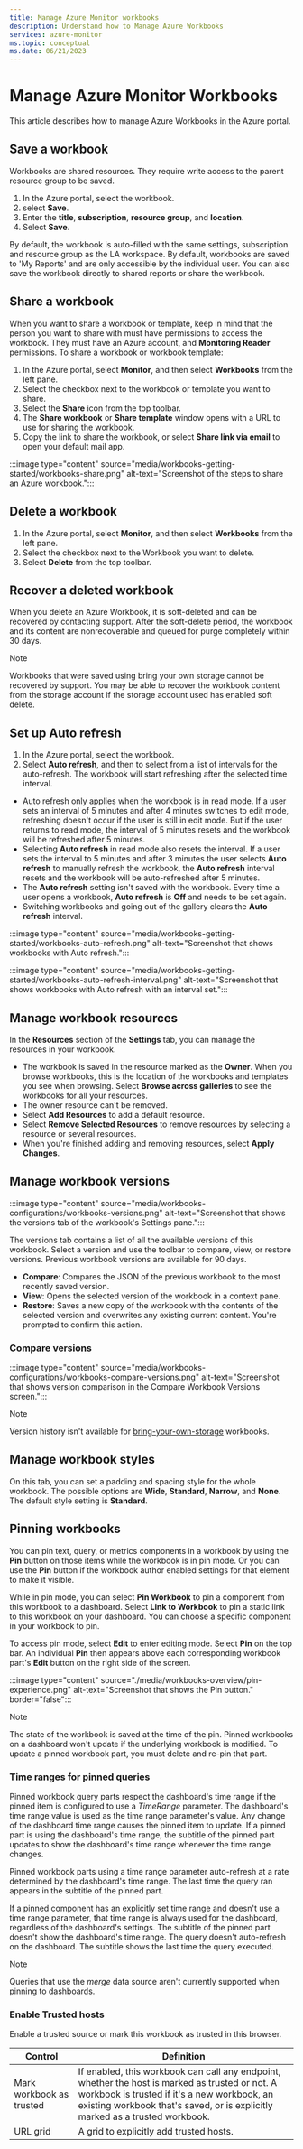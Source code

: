 ```yaml
---
title: Manage Azure Monitor workbooks 
description: Understand how to Manage Azure Workbooks
services: azure-monitor
ms.topic: conceptual
ms.date: 06/21/2023
---
```


# Manage Azure Monitor Workbooks
This article describes how to manage Azure Workbooks in the Azure portal.

## Save a workbook

Workbooks are shared resources. They require write access to the parent resource group to be saved.

1. In the Azure portal, select the workbook.
2. select **Save**.
1. Enter the **title**, **subscription**, **resource group**, and **location**.
1. Select **Save**.

By default, the workbook is auto-filled with the same settings, subscription and resource group as the LA workspace. 
By default, workbooks are saved to 'My Reports' and are only accessible by the individual user. You can also save the workbook directly to shared reports or share the workbook.

## Share a workbook

When you want to share a workbook or template, keep in mind that the person you want to share with must have permissions to access the workbook. They must have an Azure account, and **Monitoring Reader** permissions.
To share a workbook or workbook template:

1. In the Azure portal, select **Monitor**, and then select **Workbooks** from the left pane.
1. Select the checkbox next to the workbook or template you want to share.
1. Select the **Share** icon from the top toolbar.
1. The **Share workbook** or **Share template** window opens with a URL to use for sharing the workbook.
1. Copy the link to share the workbook, or select **Share link via email** to open your default mail app.

:::image type="content" source="media/workbooks-getting-started/workbooks-share.png" alt-text="Screenshot of the steps to share an Azure workbook.":::

## Delete a workbook

1. In the Azure portal, select **Monitor**, and then select **Workbooks** from the left pane.
1. Select the checkbox next to the Workbook you want to delete.
1. Select **Delete** from the top toolbar.

## Recover a deleted workbook
When you delete an Azure Workbook, it is soft-deleted and can be recovered by contacting support. After the soft-delete period, the workbook and its content are nonrecoverable and queued for purge completely within 30 days.
 
> [!NOTE]
> Workbooks that were saved using bring your own storage cannot be recovered by support. You may be able to recover the workbook content from the storage account if the storage account used has enabled soft delete. 

## Set up Auto refresh

1. In the Azure portal, select the workbook.
1. Select **Auto refresh**, and then to select from a list of intervals for the auto-refresh. The workbook will start refreshing after the selected time interval.

-  Auto refresh only applies when the workbook is in read mode. If a user sets an interval of 5 minutes and after 4 minutes switches to edit mode, refreshing doesn't occur if the user is still in edit mode. But if the user returns to read mode, the interval of 5 minutes resets and the workbook will be refreshed after 5 minutes.
-  Selecting **Auto refresh** in read mode also resets the interval. If a user sets the interval to 5 minutes and after 3 minutes the user selects **Auto refresh** to manually refresh the workbook, the **Auto refresh** interval resets and the workbook will be auto-refreshed after 5 minutes.
- The **Auto refresh** setting isn't saved with the workbook. Every time a user opens a workbook, **Auto refresh** is **Off** and needs to be set again.
- Switching workbooks and going out of the gallery clears the **Auto refresh** interval.

:::image type="content" source="media/workbooks-getting-started/workbooks-auto-refresh.png" alt-text="Screenshot that shows workbooks with Auto refresh.":::

:::image type="content" source="media/workbooks-getting-started/workbooks-auto-refresh-interval.png" alt-text="Screenshot that shows workbooks with Auto refresh with an interval set.":::

## Manage workbook resources

In the **Resources** section of the **Settings** tab, you can manage the resources in your workbook. 

- The workbook is saved in the resource marked as the **Owner**. When you browse workbooks, this is the location of the workbooks and templates you see when browsing. Select **Browse across galleries** to see the workbooks for all your resources.
- The owner resource can't be removed.
- Select **Add Resources** to add a default resource. 
- Select **Remove Selected Resources** to remove resources by selecting a resource or several resources. 
- When you're finished adding and removing resources, select **Apply Changes**.

## Manage workbook versions

:::image type="content" source="media/workbooks-configurations/workbooks-versions.png" alt-text="Screenshot that shows the versions tab of the workbook's Settings pane.":::

The versions tab contains a list of all the available versions of this workbook. Select a version and use the toolbar to compare, view, or restore versions. Previous workbook versions are available for 90 days.
- **Compare**: Compares the JSON of the previous workbook to the most recently saved version.
- **View**: Opens the selected version of the workbook in a context pane.
- **Restore**: Saves a new copy of the workbook with the contents of the selected version and overwrites any existing current content. You're prompted to confirm this action.

### Compare versions

:::image type="content" source="media/workbooks-configurations/workbooks-compare-versions.png" alt-text="Screenshot that shows version comparison in the Compare Workbook Versions screen.":::

> [!NOTE]
> Version history isn't available for [bring-your-own-storage](workbooks-bring-your-own-storage.md) workbooks.

## Manage workbook styles
On this tab, you can set a padding and spacing style for the whole workbook. The possible options are **Wide**, **Standard**, **Narrow**, and **None**. The default style setting is **Standard**.

## Pinning workbooks

You can pin text, query, or metrics components in a workbook by using the **Pin** button on those items while the workbook is in pin mode. Or you can use the **Pin** button if the workbook author enabled settings for that element to make it visible.

While in pin mode, you can select **Pin Workbook** to pin a component from this workbook to a dashboard. Select **Link to Workbook** to pin a static link to this workbook on your dashboard. You can choose a specific component in your workbook to pin.

To access pin mode, select **Edit** to enter editing mode. Select **Pin** on the top bar. An individual **Pin** then appears above each corresponding workbook part's **Edit** button on the right side of the screen.

:::image type="content" source="./media/workbooks-overview/pin-experience.png" alt-text="Screenshot that shows the Pin button." border="false":::

> [!NOTE]
> The state of the workbook is saved at the time of the pin. Pinned workbooks on a dashboard won't update if the underlying workbook is modified. To update a pinned workbook part, you must delete and re-pin that part.

### Time ranges for pinned queries

Pinned workbook query parts respect the dashboard's time range if the pinned item is configured to use a *TimeRange* parameter. The dashboard's time range value is used as the time range parameter's value. Any change of the dashboard time range causes the pinned item to update. If a pinned part is using the dashboard's time range, the subtitle of the pinned part updates to show the dashboard's time range whenever the time range changes.

Pinned workbook parts using a time range parameter auto-refresh at a rate determined by the dashboard's time range. The last time the query ran appears in the subtitle of the pinned part.

If a pinned component has an explicitly set time range and doesn't use a time range parameter, that time range is always used for the dashboard, regardless of the dashboard's settings. The subtitle of the pinned part doesn't show the dashboard's time range. The query doesn't auto-refresh on the dashboard. The subtitle shows the last time the query executed.

> [!NOTE]
> Queries that use the *merge* data source aren't currently supported when pinning to dashboards.

### Enable Trusted hosts

Enable a trusted source or mark this workbook as trusted in this browser.

| Control      | Definition |
| ----------- | ----------- |
| Mark workbook as trusted      | If enabled, this workbook can call any endpoint, whether the host is marked as trusted or not. A workbook is trusted if it's a new workbook, an existing workbook that's saved, or is explicitly marked as a trusted workbook.   |
| URL grid   | A grid to explicitly add trusted hosts.        |
